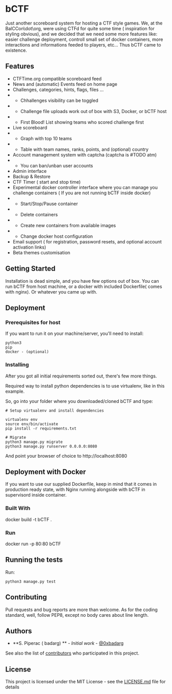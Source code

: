 # bCTF

Just another scoreboard system for hosting a CTF style games. 
We, at the BalCCon\dot\org, were using CTFd for quite some time ( inspiration for styling obvious), and we decided that we need some more features like:
easier challenge deployment, controll small set of docker containers, more interactions and informations feeded to players, etc... Thus bCTF came to existence.

## Features

* CTFTime.org compatible scoreboard feed 
* News and (automatic) Events feed on home page
* Challenges, categories, hints, flags, files ...
* * Chhallenges visibility can be toggled
* * Challenge file uploads work out of box with S3, Docker, or bCTF host
* * First Blood! List showing teams who scored challenge first
* Live scoreboard
* * Graph with top 10 teams
* * Table with team names, ranks, points, and (optional) country
* Account management system with captcha (captcha is #TODO atm)
* * You can ban/unban user accounts
* Admin interface
* Backup & Restore 
* CTF Timer ( start and stop time)
* Experimental docker controller interface where you can manage you challenge containers ( If you are not running bCTF inside docker)
* * Start/Stop/Pause container
* * Delete containers
* * Create new containers from available images
* * Change docker host configuration
* Email support ( for registration, password resets, and optional account activation links)
* Beta themes customisation

## Getting Started

Installation is dead simple, and you have few options out of box. You can run bCTF from host machine, or a docker with included Dockerfile( comes with nginx). Or whatever you came up with.

## Deployment 


### Prerequisites for host 

If you want to run it on your machine/server, you'll need to install:

```
python3
pip
docker - (optional)
```

### Installing

After you got all initial requirements sorted out, there's few more things.

Required way to install python dependencies is to use virtualenv, like in this example.

So, go into your folder where you downloaded/cloned bCTF and type:

```
# Setup virtualenv and install dependencies

virtualenv env
source env/bin/activate
pip install -r requirements.txt

# Migrate
python3 manage.py migrate
python3 manage.py runserver 0.0.0.0:8080

```

And point your browser of choice to http://localhost:8080

## Deployment with Docker

If you want to  use our supplied Dockerfile, keep in mind that it comes in production ready state, with Nginx running alongside with bCTF in supervisord inside container.

### Built With

docker build -t bCTF .

### Run 
docker run -p 80:80 bCTF

## Running the tests

Run:
```
python3 manage.py test
```

## Contributing

Pull requests and bug reports are more than welcome. As for the coding standard, well, follow PEP8, except no body cares about line length. 

## Authors

* **S. Piperac ( badarg) ** - *Initial work* - [@0xbadarg](https://twitter.com/0xbadarg)

See also the list of [contributors](https://github.com/spiperac/bctf/contributors) who participated in this project.

## License

This project is licensed under the MIT License - see the [LICENSE.md](LICENSE.md) file for details


